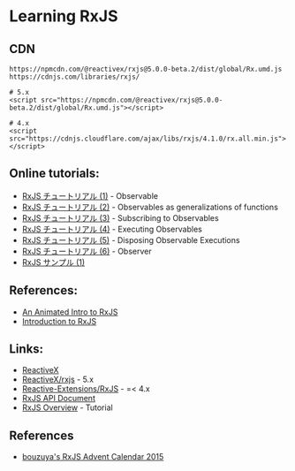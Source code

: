 # Learning RxJS


## CDN

```
https://npmcdn.com/@reactivex/rxjs@5.0.0-beta.2/dist/global/Rx.umd.js
https://cdnjs.com/libraries/rxjs/

# 5.x
<script src="https://npmcdn.com/@reactivex/rxjs@5.0.0-beta.2/dist/global/Rx.umd.js"></script>

# 4.x
<script src="https://cdnjs.cloudflare.com/ajax/libs/rxjs/4.1.0/rx.all.min.js"></script>
```

## Online tutorials:
- [RxJS チュートリアル (1)](https://jsfiddle.net/stageclear/kobmcc4t/) - Observable
- [RxJS チュートリアル (2)](https://jsfiddle.net/stageclear/ymv7m2b7/) - Observables as generalizations of functions
- [RxJS チュートリアル (3)](https://jsfiddle.net/stageclear/ervmx938/) - Subscribing to Observables
- [RxJS チュートリアル (4)](https://jsfiddle.net/stageclear/4wo03e69/) - Executing Observables
- [RxJS チュートリアル (5)](https://jsfiddle.net/stageclear/wdzzgpf8/) - Disposing Observable Executions
- [RxJS チュートリアル (6)](https://jsfiddle.net/stageclear/yeLz5ztp/) - Observer
- [RxJS サンプル (1)](https://jsfiddle.net/stageclear/odenhtLe/)

## References: 
- [An Animated Intro to RxJS](https://css-tricks.com/animated-intro-rxjs/)
- [Introduction to RxJS](https://www.slideshare.net/brainhubpl/introduction-to-rxjs)

## Links:

- [ReactiveX](http://reactivex.io/)
- [ReactiveX/rxjs](https://github.com/ReactiveX/RxJS) - 5.x
- [Reactive-Extensions/RxJS](https://github.com/Reactive-Extensions/RxJS) - =< 4.x
- [RxJS API Document](http://rxjs5-esdoc-decision-tree.surge.sh/)
- [RxJS Overview](http://reactivex.io/rxjs/manual/overview.html) - Tutorial


## References

- [bouzuya's RxJS Advent Calendar 2015](http://www.adventar.org/calendars/1200)
